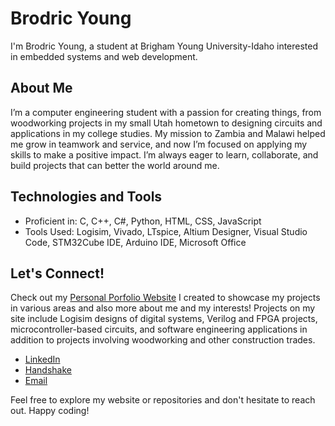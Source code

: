 # Brodric Young

I'm Brodric Young, a student at Brigham Young University-Idaho interested in embedded systems and web development.

## About Me

I’m a computer engineering student with a passion for creating things, from woodworking projects in my small Utah hometown to designing circuits and applications in my college studies. My mission to Zambia and Malawi helped me grow in teamwork and service, and now I’m focused on applying my skills to make a positive impact. I’m always eager to learn, collaborate, and build projects that can better the world around me.

## Technologies and Tools

- Proficient in: C, C++, C#, Python, HTML, CSS, JavaScript
- Tools Used: Logisim, Vivado, LTspice, Altium Designer, Visual Studio Code, STM32Cube IDE, Arduino IDE, Microsoft Office

## Let's Connect!

Check out my [Personal Porfolio Website]() I created to showcase my projects in various areas and also more about me and my interests! Projects on my site include Logisim designs of digital systems, Verilog and FPGA projects, microcontroller-based circuits, and software engineering applications in addition to projects involving woodworking and other construction trades.
- [LinkedIn](https://www.linkedin.com/in/brodric-young/)
- [Handshake](https://byui.joinhandshake.com/profiles/r3njur)
- [Email](mailto:youngbrodric10@gmail.com)

Feel free to explore my website or repositories and don't hesitate to reach out. Happy coding! 
